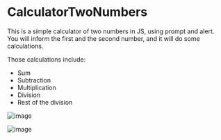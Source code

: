 # CalculatorTwoNumbers
This is a simple calculator of two numbers in JS, using prompt and alert.
You will inform the first and the second number, and it will do some calculations.

Those calculations include:
- Sum
- Subtraction
- Multiplication
- Division
- Rest of the division

![image](https://github.com/GHTassinari/CalculatorTwoNumbers/assets/102005103/85c1ff3b-2a08-4c99-8b76-6cee30e8c008)

![image](https://github.com/GHTassinari/CalculatorTwoNumbers/assets/102005103/0ce34ab9-3fe8-4a0e-b448-f74b356243d9)

